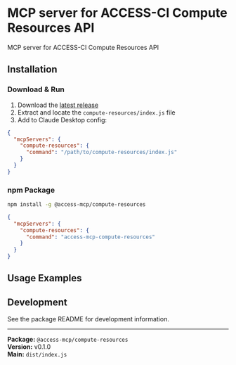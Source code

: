 # MCP server for ACCESS-CI Compute Resources API

MCP server for ACCESS-CI Compute Resources API

## Installation

### Download & Run
1. Download the [latest release](https://github.com/your-repo/releases)
2. Extract and locate the `compute-resources/index.js` file
3. Add to Claude Desktop config:

```json
{
  "mcpServers": {
    "compute-resources": {
      "command": "/path/to/compute-resources/index.js"
    }
  }
}
```

### npm Package
```bash
npm install -g @access-mcp/compute-resources
```

```json
{
  "mcpServers": {
    "compute-resources": {
      "command": "access-mcp-compute-resources"
    }
  }
}
```

## Usage Examples

<!-- TODO: Extract examples from server code -->

## Development

See the package README for development information.

---

**Package:** `@access-mcp/compute-resources`  
**Version:** v0.1.0  
**Main:** `dist/index.js`
